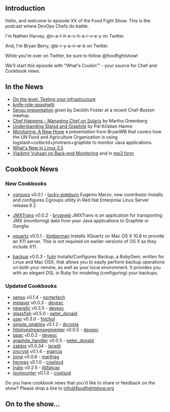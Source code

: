 Introduction
------------

Hello, and welcome to episode XX of the Food Fight Show.  This is the podcast where DevOps Chefs do battle.

I'm Nathen Harvey, @n-a-t-h-e-n-h-a-r-v-e-y on Twitter.

And, I'm Bryan Berry, @b-r-y-a-n-w-b on Twitter.

While you're over on Twitter, be sure to follow @foodfightshow!

We'll start this episode with "What's Cookin'" - your source for Chef and Cookbook news.

In the News<a name="news"></a>
-----------

* [On the level: Testing your infrastructure](http://www.opscode.com/blog/2012/07/20/on-the-level-testing-your-infrastructure/)
* [knife-role-spaghetti](http://www.miketheman.net/2012/07/20/a-picture-is-worth-a-few-thousand-bytes/) 
* [Sensu presentation](https://github.com/sensu/sensu-slides) given by Decklin Foster at a recent Chef-Boston meetup.
* [Chef Happens - Managing Chef on Solaris](http://wix.io/2012/07/22/chef-on-solaris/) by Martha Greenberg
* [Understanding Statsd and Graphite](http://blog.pkhamre.com/2012/07/24/understanding-statsd-and-graphite/) by Pal Kristian Hamre
* [Monitoring: A New Hope](https://github.com/bryanwb/monitoring-preso) a presentation from BryanWB that covers how the UN Food and Agriculture Organization is using logstash+collectd+jmxtrans+graphite to monitor Java applications.
* [What's New in Linux 3.5](http://www.h-online.com/open/features/What-s-new-in-Linux-3-5-1637461.html)
* [Vladimir Vuksan on Back-end Monitoring](http://www.youtube.com/watch?v=IqsomXrHMB4) and in [mp3 form](http://vuksan.com/velocity-online-backend-metrics.mp3)

Cookbook News<a name="cookbooks"></a>
-------------
### New Cookbooks

* [cgroups](http://community.opscode.com/cookbooks/cgroups) v0.0.1 - [lucky-sideburn](http://community.opscode.com/users/lucky-sideburn) Eugenio Marzo, new contributor
Installs and configures Cgroups utility in Red Hat Enterprise Linux Server release 6.2

* [JMXTrans](https://github.com/bryanwb/chef-jmxtrans) v0.0.2 - [bryanwb](http://github.com/bryanwb)
JMXTrans is an application for transporting JMX (monitoring) data from your Java applications to Graphite or Ganglia

* [xquartz](http://community.opscode.com/cookbooks/xquartz) v0.0.1 - [jtimberman](http://community.opscode.com/users/jtimberman)
Installs XQuartz on Mac OS X 10.8 to provide an X11 server.  This is not required on earlier versions of OS X as they include X11.

* [backup](http://community.opscode.com/cookbooks/backup) v0.0.3 - [fujin](http://community.opscode.com/users/fujin)
Installs/Configures Backup, a RubyGem, written for Linux and Mac OSX, that allows you to easily perform backup operations on both your remote, as well as your local environment. It provides you with an elegant DSL in Ruby for modeling (configuring) your backups.


### Updated Cookbooks

* [sensu](http://community.opscode.com/cookbooks/sensu) v0.1.4 - [portertech](http://community.opscode.com/users/portertech)
* [mplayer](http://community.opscode.com/cookbooks/mplayer) v0.0.3 - [devesc](http://community.opscode.com/users/devesc)
* [newrelic](http://community.opscode.com/cookbooks/newrelic) v0.3.5 - [devesc](http://community.opscode.com/users/devesc)
* [glassfish](http://community.opscode.com/cookbooks/glassfish) v0.5.0 - [peter_donald](http://community.opscode.com/users/peter_donald)
* [user](http://community.opscode.com/cookbooks/user) v0.3.0 - [fnichol](http://community.opscode.com/users/fnichol)
* [simple_iptables](http://community.opscode.com/cookbooks/simple_iptables) v0.1.2 - [dcrosta](http://community.opscode.com/users/dcrosta)
* [httplivestreamsegmenter](http://community.opscode.com/cookbooks/httplivestreamsegmenter) v0.0.5 - [devesc](http://community.opscode.com/users/devesc)
* [gpac](http://community.opscode.com/cookbooks/gpac) v0.0.2 - [devesc](http://community.opscode.com/users/devesc)
* [graphite_handler](http://community.opscode.com/cookbooks/graphite_handler) v0.0.5 - [peter_donald](http://community.opscode.com/users/peter_donald)
* [zabbix](http://community.opscode.com/cookbooks/zabbix) v0.0.34 - [laradji](http://community.opscode.com/users/laradji)
* [zncrypt](http://community.opscode.com/cookbooks/zncrypt) v0.1.4 - [egarcia](http://community.opscode.com/users/egarcia)
* [zone](http://community.opscode.com/cookbooks/zone) v0.0.6 - [marthag](http://community.opscode.com/users/marthag)
* [hermes](http://community.opscode.com/cookbooks/hermes) v0.1.0 - [cixelsyd](http://community.opscode.com/users/cixelsyd)
* [jruby](http://community.opscode.com/cookbooks/jruby) v0.2.5 - [jlbfalcao](http://community.opscode.com/users/jlbfalcao)
* [isomounter](http://community.opscode.com/cookbooks/isomounter) v0.1.0 - [cixelsyd](http://community.opscode.com/users/cixelsyd)

Do you have cookbook news that you'd like to share or feedback on the show?  Please drop a line to info@foodfightshow.org

On to the show...
----------------
